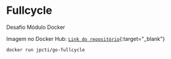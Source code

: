# Fullcycle

Desafio Módulo Docker

Imagem no Docker Hub:
[`Link do repositório`](https://hub.docker.com/r/jpcti/go-fullcycle){:target="\_blank"}

```shell
docker run jpcti/go-fullcycle
```
